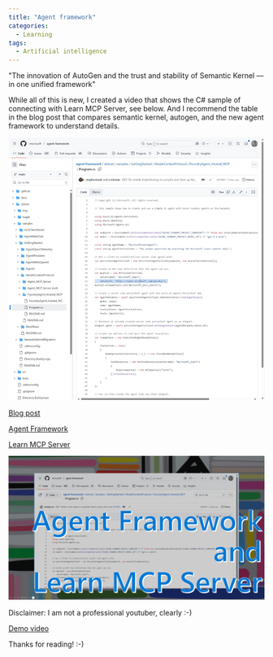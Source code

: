 ```yaml
---
title: "Agent framework"
categories:
  - Learning
tags:
  - Artificial intelligence
---
```


"The innovation of AutoGen and the trust and stability of Semantic Kernel — in one unified framework"

While all of this is new, I created a video that shows the C# sample of connecting with Learn MCP Server, see below. And I recommend the table in the blog post that compares semantic kernel, autogen, and the new agent framework to understand details.

![img](../assets/images/2025-10-03-agent-framework.jpg)

[Blog post](https://devblogs.microsoft.com/foundry/introducing-microsoft-agent-framework-the-open-source-engine-for-agentic-ai-apps/)

[Agent Framework](https://github.com/microsoft/agent-framework)

[Learn MCP Server](https://github.com/microsoftdocs/mcp)

![img](../assets/images/2025-10-03-agent-framework.png)

Disclaimer: I am not a professional youtuber, clearly :-) 

[Demo video](https://www.youtube.com/watch?v=pe1nDBQmaOo)

Thanks for reading! :-)
